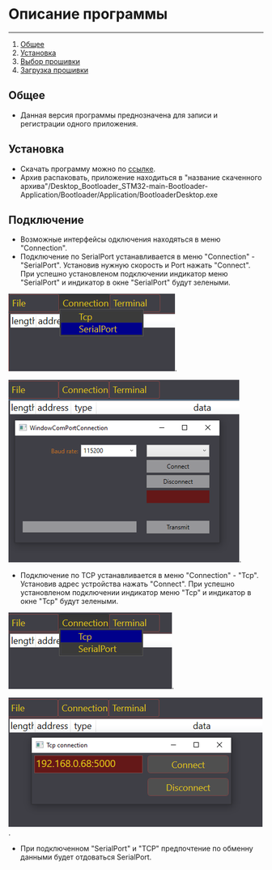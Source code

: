 # Описание программы
___
1. [Общее](#общее)
2. [Установка](#установка)
3. [Выбор прошивки](#выбор-прошивки)
4. [Загрузка прошивки](#загрузка-прошивки)

## Общее
- Данная версия программы преднозначена для записи и регистрации одного приложения.

## Установка
- Скачать программу можно по [ссылке](https://gitlab.adani.by:2443/rekuts/Desktop_Bootloader_STM32/-/archive/main/Desktop_Bootloader_STM32-main.zip?path=Bootloader/Application).
- Архив распаковать, приложение находиться в "название скаченного архива"/Desktop_Bootloader_STM32-main-Bootloader-Application/Bootloader/Application/BootloaderDesktop.exe

## Подключение
- Возможные интерфейсы одключения находяться в меню "Connection".
- Подключение по SerialPort устанавливается в меню "Connection" - "SerialPort". Установив нужную скорость и Port нажать "Connect". При успешно установленом подключении индикатор меню "SerialPort" и индикатор в окне "SerialPort" будут зелеными.

![меню Connection](/Images/Screenshot_7.png).

![меню Connection-SerialPort](/Images/Screenshot_3.png).

- Подключение по TCP устанавливается в меню "Connection" - "Tcp". Установив адрес устройства нажать "Connect". При успешно установленом подключении индикатор меню "Tcp" и индикатор в окне "Tcp" будут зелеными.

![меню Connection](/Images/Screenshot_6.png).

![меню Connection-Tcp](/Images/Screenshot_5.png).

- При подключенном "SerialPort" и "TCP" предпочтение по обменну данными будет отдоваться SerialPort.
